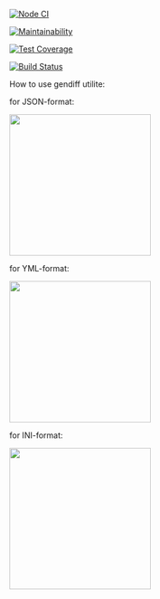 [![Node CI](https://github.com/Sergey89274291549/frontend-project-lvl2/workflows/Node.js%20CI/badge.svg)](https://github.com/Sergey89274291549/frontend-project-lvl2/actions)

[![Maintainability](https://api.codeclimate.com/v1/badges/b2b8139f19047cd8714e/maintainability)](https://codeclimate.com/github/Sergey89274291549/frontend-project-lvl2/maintainability)

[![Test Coverage](https://api.codeclimate.com/v1/badges/b2b8139f19047cd8714e/test_coverage)](https://codeclimate.com/github/Sergey89274291549/frontend-project-lvl2/test_coverage)

[![Build Status](https://travis-ci.com/Sergey89274291549/frontend-project-lvl2.svg?branch=master)](https://travis-ci.com/Sergey89274291549/frontend-project-lvl2)

How to use gendiff utilite:

for JSON-format:

<a href="https://asciinema.org/a/fr4q41ssUnpa4JWaz10BVJnVY"><img src="https://asciinema.org/a/fr4q41ssUnpa4JWaz10BVJnVY.png" width="250"/></a>

for YML-format:

<a href="https://asciinema.org/a/R8fqtNZaQdbv64GRAqXD2lgnW"><img src="https://asciinema.org/a/R8fqtNZaQdbv64GRAqXD2lgnW.png" width="250"/></a>

for INI-format:

<a href="https://asciinema.org/a/fREfHzaoXAh3ZvDbyP91ztuNd"><img src="https://asciinema.org/a/fREfHzaoXAh3ZvDbyP91ztuNd.png" width="250"/></a>
